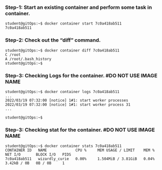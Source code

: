 
### Step-1:  Start an existing container and perform some task in container.

    student@gitOps:~$ docker container start 7c0a418ab511
    7c0a418ab511  
 
### Step-2:  Check out the “diff” command.

    student@gitOps:~$ docker container diff 7c0a418ab511
    C /root
    A /root/.bash_history
    student@gitOps:~$  
 
### Step-3:  Checking Logs for the container. #DO NOT USE IMAGE NAME

    student@gitOps:~$ docker container logs 7c0a418ab511
    ...
    2022/03/19 07:32:00 [notice] 1#1: start worker processes
    2022/03/19 07:32:00 [notice] 1#1: start worker process 31
    ...

    student@gitOps:~$ 
 
### Step-3:  Checking stat for the container. #DO NOT USE IMAGE NAME

    student@gitOps:~$ docker container stats 7c0a418ab511
    CONTAINER ID   NAME             CPU %     MEM USAGE / LIMIT    MEM %     NET I/O       BLOCK I/O   PIDS
    7c0a418ab511   wizardly_curie   0.00%     1.504MiB / 3.81GiB   0.04%     3.42kB / 0B   0B / 0B     1   
    




